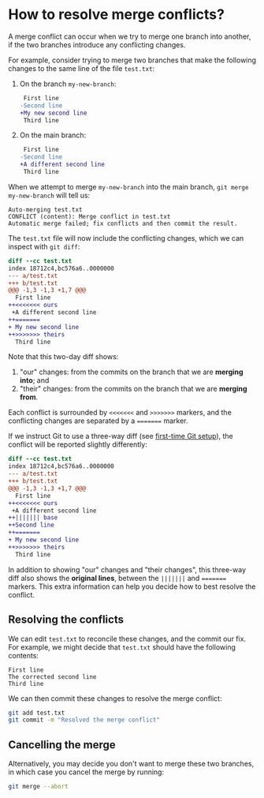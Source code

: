 # How to resolve merge conflicts?

A merge conflict can occur when we try to merge one branch into another, if the two branches introduce any conflicting changes.

For example, consider trying to merge two branches that make the following changes to the same line of the file `test.txt`:

1. On the branch `my-new-branch`:
   ```diff
    First line
   -Second line
   +My new second line
    Third line
   ```

2. On the main branch:
   ```diff
    First line
   -Second line
   +A different second line
    Third line
   ```

When we attempt to merge `my-new-branch` into the main branch, `git merge my-new-branch` will tell us:

```text
Auto-merging test.txt
CONFLICT (content): Merge conflict in test.txt
Automatic merge failed; fix conflicts and then commit the result.
```

The `test.txt` file will now include the conflicting changes, which we can inspect with `git diff`:

```diff
diff --cc test.txt
index 18712c4,bc576a6..0000000
--- a/test.txt
+++ b/test.txt
@@@ -1,3 -1,3 +1,7 @@@
  First line
++<<<<<<< ours
 +A different second line
++=======
+ My new second line
++>>>>>>> theirs
  Third line
```

Note that this two-day diff shows:

1. "our" changes: from the commits on the branch that we are **merging into**; and
2. "their" changes: from the commits on the branch that we are **merging from**.

Each conflict is surrounded by `<<<<<<<` and `>>>>>>>` markers, and the conflicting changes are separated by a `=======` marker.

If we instruct Git to use a three-way diff (see [first-time Git setup](first-time-git-setup.md)), the conflict will be reported slightly differently:

```diff
diff --cc test.txt
index 18712c4,bc576a6..0000000
--- a/test.txt
+++ b/test.txt
@@@ -1,3 -1,3 +1,7 @@@
  First line
++<<<<<<< ours
 +A different second line
++||||||| base
++Second line
++=======
+ My new second line
++>>>>>>> theirs
  Third line
```

In addition to showing "our" changes and "their changes", this three-way diff also shows the **original lines**, between the `|||||||` and `=======` markers.
This extra information can help you decide how to best resolve the conflict.

## Resolving the conflicts

We can edit `test.txt` to reconcile these changes, and the commit our fix.
For example, we might decide that `test.txt` should have the following contents:

```text
First line
The corrected second line
Third line
```

We can then commit these changes to resolve the merge conflict:

```sh
git add test.txt
git commit -m "Resolved the merge conflict"
```

## Cancelling the merge

Alternatively, you may decide you don't want to merge these two branches, in which case you cancel the merge by running:

```sh
git merge --abort
```
